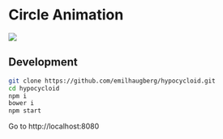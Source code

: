 # Circle Animation

![](https://media.giphy.com/media/xNJMMGFzW1C80/giphy.gif)

## Development

```bash
git clone https://github.com/emilhaugberg/hypocycloid.git
cd hypocycloid
npm i
bower i
npm start
```

Go to http://localhost:8080
